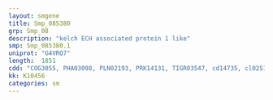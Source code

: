 ```yaml
---
layout: smgene
title: Smp_085380
grp: Smp_08
description: "kelch ECH associated protein 1 like"
smp: Smp_085380.1
uniprot: "G4VRQ7"
length:  1851
cdd: "COG3055, PHA03098, PLN02193, PRK14131, TIGR03547, cd14735, cl02518, cl02701, cl06652, pfam00651, pfam01344, pfam07707, pfam13964, smart00225, smart00612, smart00875"
kk: K10456
categories: sm
---
```

